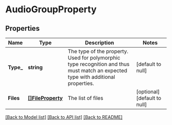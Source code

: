 # AudioGroupProperty

## Properties
Name | Type | Description | Notes
------------ | ------------- | ------------- | -------------
**Type_** | **string** | The type of the property. Used for polymorphic type recognition and thus must match an expected type with additional properties. | [default to null]
**Files** | [**[]FileProperty**](FileProperty.md) | The list of files | [optional] [default to null]

[[Back to Model list]](../README.md#documentation-for-models) [[Back to API list]](../README.md#documentation-for-api-endpoints) [[Back to README]](../README.md)



